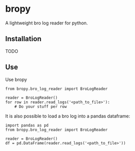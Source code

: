 # bropy
A lightweight bro log reader for python.

## Installation
TODO

## Use
Use bropy 
```
from bropy.bro_log_reader import BroLogReader

reader = BroLogReader()
for row in reader.read_logs('<path_to_file>'):
    # Do your stuff per row
```

It is also possible to load a bro log into a pandas dataframe:
```
import pandas as pd
from bropy.bro_log_reader import BroLogReader

reader = BroLogReader()
df = pd.DataFrame(reader.read_logs('<path_to_file>'))
```
